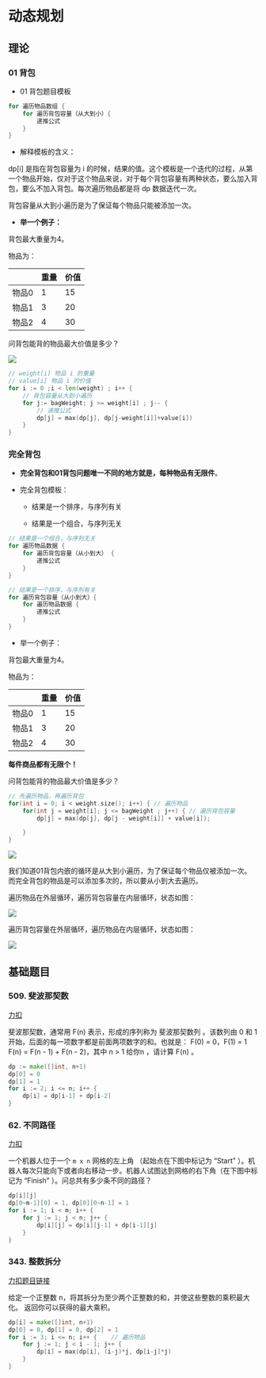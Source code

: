 # 动态规划

## 理论

### 01 背包

* 01 背包题目模板

```go
for 遍历物品数组 {
    for 遍历背包容量（从大到小）{
        递推公式
    }
}
```

* 解释模板的含义：

dp[i] 是指在背包容量为 i 的时候，结果的值。这个模板是一个迭代的过程，从第一个物品开始，仅对于这个物品来说，对于每个背包容量有两种状态，要么加入背包，要么不加入背包。每次遍历物品都是将 dp 数据迭代一次。

背包容量从大到小遍历是为了保证每个物品只能被添加一次。

* **举一个例子：**

背包最大重量为4。

物品为：

|     | 重量  | 价值  |
| --- | --- | --- |
| 物品0 | 1   | 15  |
| 物品1 | 3   | 20  |
| 物品2 | 4   | 30  |

问背包能背的物品最大价值是多少？

![](./images/1.png)

```go
// weight[i] 物品 i 的重量
// value[i] 物品 i 的价值
for i := 0 ;i < len(weight) ; i++ {
    // 背包容量从大到小遍历
	for j:= bagWeight; j >= weight[i] ; j-- {
		// 递推公式
		dp[j] = max(dp[j], dp[j-weight[i]]+value[i])
	}
}
```

### 完全背包

* **完全背包和01背包问题唯一不同的地方就是，每种物品有无限件**。

* 完全背包模板：
  
  * 结果是一个排序，与序列有关
  
  * 结果是一个组合，与序列无关

```go
// 结果是一个组合，与序列无关
for 遍历物品数据 {
    for 遍历背包容量（从小到大） {
        递推公式
    }
}
```

```go
// 结果是一个排序，与序列有关
for 遍历背包容量（从小到大）{
    for 遍历物品数据 {
        递推公式
    }
}
```

* 举一个例子：

背包最大重量为4。

物品为：

|     | 重量  | 价值  |
| --- | --- | --- |
| 物品0 | 1   | 15  |
| 物品1 | 3   | 20  |
| 物品2 | 4   | 30  |

**每件商品都有无限个！**

问背包能背的物品最大价值是多少？

```go
// 先遍历物品，再遍历背包
for(int i = 0; i < weight.size(); i++) { // 遍历物品
    for(int j = weight[i]; j <= bagWeight ; j++) { // 遍历背包容量
        dp[j] = max(dp[j], dp[j - weight[i]] + value[i]);

    }
}
```

![](./images/2.jpg)

我们知道01背包内嵌的循环是从大到小遍历，为了保证每个物品仅被添加一次。而完全背包的物品是可以添加多次的，所以要从小到大去遍历。

遍历物品在外层循环，遍历背包容量在内层循环，状态如图：

![](./images/3.jpg)

遍历背包容量在外层循环，遍历物品在内层循环，状态如图：

![](./images/4.png)

## 基础题目

### 509. 斐波那契数

[力扣](https://leetcode.cn/problems/fibonacci-number/)

斐波那契数，通常用 F(n) 表示，形成的序列称为 斐波那契数列 。该数列由 0 和 1 开始，后面的每一项数字都是前面两项数字的和。也就是： F(0) = 0，F(1) = 1 F(n) = F(n - 1) + F(n - 2)，其中 n > 1 给你n ，请计算 F(n) 。

```go
dp := make([]int, n+1)
dp[0] = 0
dp[1] = 1
for i := 2; i <= n; i++ {
    dp[i] = dp[i-1] + dp[i-2]
}
```

### 62. 不同路径

[力扣](https://leetcode.cn/problems/unique-paths/)

一个机器人位于一个 `m x n` 网格的左上角 （起始点在下图中标记为 “Start” ）。机器人每次只能向下或者向右移动一步。机器人试图达到网格的右下角（在下图中标记为 “Finish” ）。问总共有多少条不同的路径？

```go
dp[i][j]
dp[0~m-1][0] = 1, dp[0][0~n-1] = 1
for i := 1; i < m; i++ {
    for j := 1; j < n; j++ {
        dp[i][j] = dp[i][j-1] + dp[i-1][j]    
    }
}
```

### 343. 整数拆分

[力扣题目链接](https://leetcode.cn/problems/integer-break/)

给定一个正整数 n，将其拆分为至少两个正整数的和，并使这些整数的乘积最大化。 返回你可以获得的最大乘积。

```go
dp[i] = make([]int, n+1)
dp[0] = 0, dp[1] = 0, dp[2] = 1
for i := 3; i <= n; i++ {    // 遍历物品
    for j := 1; j < i - 1; j++ {
        dp[i] = max(dp[i], (i-j)*j, dp[i-j]*j)
    }
}
```






